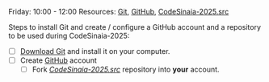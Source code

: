Friday: 10:00 - 12:00
Resources: [Git](https://git-scm.com/downloads), [GitHub](https://github.com/), [CodeSinaia-2025.src](https://github.com/FlorinTeo/CodeSinaia-2025.src)

Steps to install Git and create / configure a GitHub account and a repository to be used during CodeSinaia-2025:
- [ ] [Download Git](https://git-scm.com/downloads) and install it on your computer.
- [ ] Create [GitHub](https://github.com/) account
	- [ ] Fork [_CodeSinaia-2025.src_](https://github.com/FlorinTeo/CodeSinaia-2025.src) repository into **your** account.